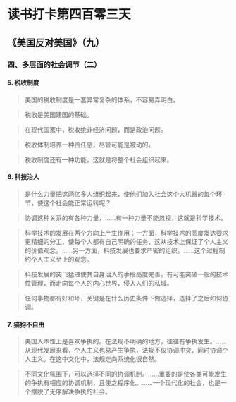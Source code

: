 读书打卡第四百零三天
===

《美国反对美国》（九）
---

### 四、多层面的社会调节（二）

#### 5. 税收制度

> 美国的税收制度是一套异常复杂的体系，不容易弄明白。

> 税收是美国建国的基础。

> 在现代国家中，税收绝非经济问题，而是政治问题。

> 税收体制培养一种责任感，尽管可能是被动的。

> 税收制度还有一种功能，这就是将整个社会组织起来。

#### 6. 科技治人

> 是什么力量把这两亿多人组织起来，使他们加入社会这个大机器的每个环节，使这个社会能正常运转呢？

> 协调这种关系的有各种力量，……有一种力量不能忽视，这就是科学技术。

> 科学技术的发展在两个方向上产生作用：一方面，科学技术的高度发达要求更精细的分工，使每个人都有自己明确的任务，这从技术上保证了个人主义的价值观念。……另一方面，科技发展也要求严密的组织。……这个过程制约个人主义至上的观念。

> 科技发展的突飞猛进使其自身治人的手段高度完善，有可能突破一般的技术性管理，而走向每个人的内心世界，侵入人们的私域。

> 任何事物都有好和坏，关键是在什么历史条件下做选择，选择了之后如何协调。

#### 7. 猫狗不自由

> 美国人本性上是喜欢争执的。在法规不明确的地方，往往有争执发生。……从现代发展来看，个人主义也易产生争执，法规不仅协调冲突，同时协调个人主义。在这中文化中，法规走向系统化很自然。

> 不同文化氛围下，可以选择不同的协调机制。……重要的是使各类可能发生的争执有相应的协调机制，且使之程序化。……一个现代化的社会，也是一个摆脱了无序解决争执的社会。